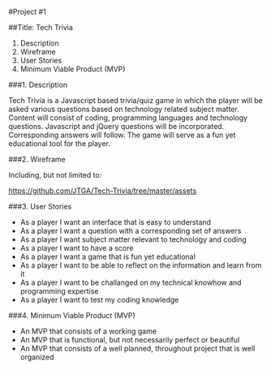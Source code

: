 #Project #1 

##Title:  Tech Trivia


1.  Description
2.  Wireframe
3.  User Stories
4.  Minimum Viable Product (MVP)


###1.  Description

Tech Trivia is a Javascript based trivia/quiz game in which the player will be asked various questions based on technology related subject matter.  Content will consist of coding, programming languages and technology questions.  Javascript and jQuery questions will be incorporated.  Corresponding answers will follow.  The game will serve as a fun yet educational tool for the player.
	
	
###2.  Wireframe

Including, but not limited to:

https://github.com/JTGA/Tech-Trivia/tree/master/assets


###3. User Stories

- As a player I want an interface that is easy to understand
- As a player I want a question with a corresponding set of answers
- As a player I want subject matter relevant to technology and coding
- As a player I want to have a score
- As a player I want a game that is fun yet educational
- As a player I want to be able to reflect on the information and learn from it	
- As a player I want to be challanged on my technical knowhow and programming expertise
- As a player I want to test my coding knowledge



###4. Minimum Viable Product (MVP)

- An MVP that consists of a working game
- An MVP that is functional, but not necessarily perfect or beautiful
- An MVP that consists of a well planned, throughout project that is well organized





